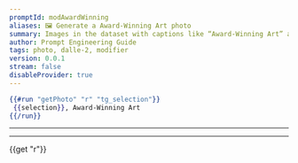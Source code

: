 ```yaml
---
promptId: modAwardWinning
aliases: 🖼️ Generate a Award-Winning Art photo
summary: Images in the dataset with captions like “Award-Winning Art” are usually extremely creative and original, so using this modifier can greatly improve the quality and inventiveness of your generations.
author: Prompt Engineering Guide
tags: photo, dalle-2, modifier
version: 0.0.1
stream: false
disableProvider: true
---
```

```handlebars
{{#run "getPhoto" "r" "tg_selection"}}
 {{selection}}, Award-Winning Art
{{/run}}
```
***
***
{{get "r"}}